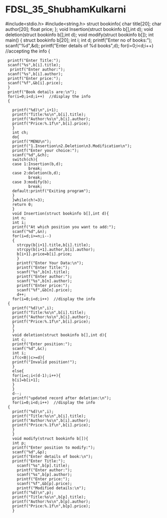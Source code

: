 # FDSL_35_ShubhamKulkarni
#include<stdio.h>
#include<string.h>
struct bookinfo{
    char title[20];
    char author[20];
    float price;
    };
    void Insertion(struct bookinfo b[],int d);
    void deletion(struct bookinfo b[],int d);
    void modify(struct bookinfo b[]);
int main()
{
   struct bookinfo b[20];
   int i;
   int d;
   printf("Enter no of books:");
   scanf("%d",&d);
   printf("Enter details of %d books",d);
   for(i=0;i<d;i++) //accepting the info
   {
  
     printf("Enter Title:");
     scanf("%s",b[i].title);
      printf("Enter author:");
     scanf("%s",b[i].author);
     printf("Enter price:");
     scanf("%f",&b[i].price);
     }
     printf("Book details are:\n");
     for(i=0;i<d;i++)  //display the info
     {
     
       printf("%d)\n",i+1);
       printf("Title:%s\n",b[i].title);
       printf("Author:%s\n",b[i].author);
       printf("Price:%.1f\n",b[i].price);
       }
       int ch;
       do{
       printf("MENU\n");
       printf("1.Insertion\n2.Deletion\n3.Modification\n");
       printf("Enter your choice:");
       scanf("%d",&ch);
       switch(ch){
       case 1:Insertion(b,d);
              break;
       case 2:deletion(b,d);
              break;
       case 3:modify(b);
              break;
       default:printf("Exiting program");
       }
       }while(ch!=3);
       return 0;
       }
       void Insertion(struct bookinfo b[],int d){
       int n;
       int i;
       printf("At which position you want to add:");
       scanf("%d",&n);
       for(i=d;i>=n;i--)
       {
         strcpy(b[i+1].title,b[i].title);
         strcpy(b[i+1].author,b[i].author);
         b[i+1].price=b[i].price;
         }
         printf("Enter Your Data:\n");
         printf("Enter Title:");
         scanf("%s",b[n].title);
         printf("Enter author:");
         scanf("%s",b[n].author);
         printf("Enter price:");
         scanf("%f",&b[n].price);
         d++;
       for(i=0;i<d;i++)  //display the info
     {
       printf("%d)\n",i);
       printf("Title:%s\n",b[i].title);
       printf("Author:%s\n",b[i].author);
       printf("Price:%.1f\n",b[i].price);
       }
       }
       void deletion(struct bookinfo b[],int d){
       int c;
       printf("Enter position:");
       scanf("%d",&c);
       int i;
       if(c<0||c>=d){
       printf("Invalid position!");
       }
       else{
       for(i=c;i<(d-1);i++){
       b[i]=b[i+1];
       }
       }
       d--;
       printf("updated record after deletion:\n");
       for(i=0;i<d;i++)  //display the info
     {
       printf("%d)\n",i);
       printf("Title:%s\n",b[i].title);
       printf("Author:%s\n",b[i].author);
       printf("Price:%.1f\n",b[i].price);
       }
       }
       void modify(struct bookinfo b[]){
       int p;
       printf("Enter position to modify:");
       scanf("%d",&p);
       printf("Enter details of book:\n");
       printf("Enter Title:");
         scanf("%s",b[p].title);
         printf("Enter author:");
         scanf("%s",b[p].author);
         printf("Enter price:");
         scanf("%f",&b[p].price);
         printf("Modified details:\n");
       printf("%d)\n",p);
       printf("Title:%s\n",b[p].title);
       printf("Author:%s\n",b[p].author);
       printf("Price:%.1f\n",b[p].price);
       }
       
